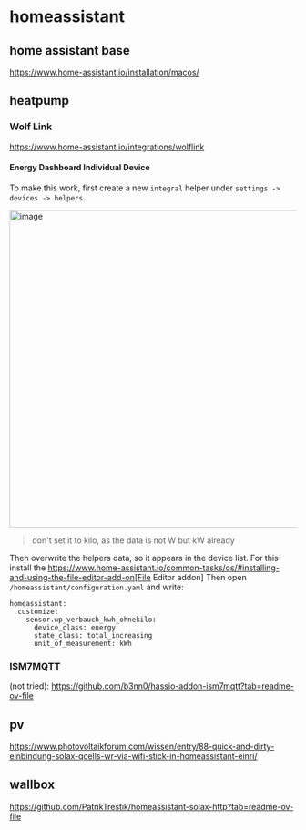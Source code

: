 # homeassistant

## home assistant base
https://www.home-assistant.io/installation/macos/

## heatpump
### Wolf Link
https://www.home-assistant.io/integrations/wolflink
#### Energy Dashboard Individual Device
To make this work, first create a new `integral` helper under `settings -> devices -> helpers`.

<img width="557" alt="image" src="https://github.com/user-attachments/assets/80334a2c-3cc6-45ee-9fa1-a6a9e8885a5c" />

> don't set it to kilo, as the data is not W but kW already

Then overwrite the helpers data, so it appears in the device list.
For this install the https://www.home-assistant.io/common-tasks/os/#installing-and-using-the-file-editor-add-on[File Editor addon]
Then open `/homeassistant/configuration.yaml` and write:

```
homeassistant:
  customize:
    sensor.wp_verbauch_kwh_ohnekilo:
      device_class: energy
      state_class: total_increasing
      unit_of_measurement: kWh
```

### ISM7MQTT
(not tried): https://github.com/b3nn0/hassio-addon-ism7mqtt?tab=readme-ov-file

## pv
https://www.photovoltaikforum.com/wissen/entry/88-quick-and-dirty-einbindung-solax-qcells-wr-via-wifi-stick-in-homeassistant-einri/

## wallbox
https://github.com/PatrikTrestik/homeassistant-solax-http?tab=readme-ov-file
